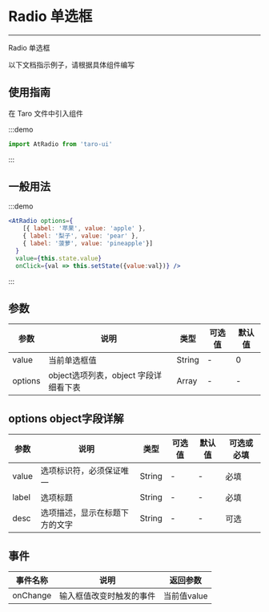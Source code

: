 # Radio 单选框

---
Radio 单选框

以下文档指示例子，请根据具体组件编写

## 使用指南

在 Taro 文件中引入组件

:::demo

```js
import AtRadio from 'taro-ui'
```

:::

## 一般用法

:::demo

```jsx
<AtRadio options={
    [{ label: '苹果', value: 'apple' },
    { label: '梨子', value: 'pear' },
    { label: '菠萝', value: 'pineapple'}]
  }
  value={this.state.value}
  onClick={val => this.setState({value:val})} />

```

:::

## 参数

| 参数       | 说明                                   | 类型    | 可选值                                                              | 默认值   |
| ---------- | -------------------------------------- | ------- | ------------------------------------------------------------------- | -------- |
| value | 当前单选框值  | String  | - | 0 |
| options  | object选项列表，object 字段详细看下表  | Array | - | - |

## options object字段详解

| 参数       | 说明                                   | 类型    | 可选值                                                              | 默认值   | 可选或必填
| ---------- | -------------------------------------- | ------- | ------------------------------------------------------------------- | -------- |-------- |
| value | 选项标识符，必须保证唯一  | String  | - | - | 必填 |
| label  | 选项标题  | String | - | - | 必填|
| desc  | 选项描述，显示在标题下方的文字  | String | - | - | 可选|

## 事件

| 事件名称 | 说明          | 返回参数  |
|---------- |-------------- |---------- |
| onChange | 输入框值改变时触发的事件 | 当前值value  |
